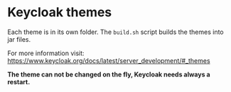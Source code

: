 # Keycloak themes

Each theme is in its own folder. The `build.sh` script builds the themes into jar files.

For more information visit: https://www.keycloak.org/docs/latest/server_development/#_themes

**The theme can not be changed on the fly, Keycloak needs always a restart.**